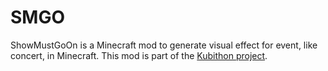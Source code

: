 # SMGO

ShowMustGoOn is a Minecraft mod to generate visual effect for event, like concert, in Minecraft.
This mod is part of the [Kubithon project](http://kubithon.org).